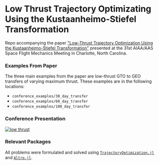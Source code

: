 # Low Thrust Trajectory Optimizating Using the Kustaanheimo-Stiefel Transformation

Repo accompanying the paper ["Low-Thrust Trajectory Optimization Using the
Kustaanheimo-Stiefel Transformation"](http://roboticexplorationlab.org/papers/ks_low_thrust.pdf) presented at the 31st AIAA/AAS Space
Flight Mechanics Meeting in Charlotte, North Carolina.

### Examples From Paper
The three main examples from the paper are low-thrust GTO to GEO transfers of varying maximum thrust. These examples are in the following locations:

- `conference_examples/30_day_transfer`
- `conference_examples/60_day_transfer`
- `conference_examples/100_day_transfer`

### Conference Presentation
[![low thrust](http://img.youtube.com/vi/xwHRsvAGsdg/0.jpg)](http://www.youtube.com/watch?v=xwHRsvAGsdg "low thrust")

### Relevant Packages
All problems were formulated and solved using [`TrajectoryOptimization.jl`](https://github.com/RoboticExplorationLab/TrajectoryOptimization.jl) and [`Altro.jl`](https://github.com/RoboticExplorationLab/Altro.jl).

